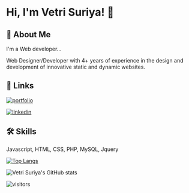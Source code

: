 # Hi, I'm Vetri Suriya! 👋


## 🚀 About Me
I'm a Web developer...

Web Designer/Developer with 4+ years of experience in the design and development of innovative static and dynamic websites.
## 🔗 Links
[![portfolio](https://img.shields.io/badge/my_portfolio-000?style=for-the-badge&logo=ko-fi&logoColor=white)](https://vetri-suriya.web.app/)

[![linkedin](https://img.shields.io/badge/linkedin-0A66C2?style=for-the-badge&logo=linkedin&logoColor=white)](https://www.linkedin.com/in/vetri-suriya/)

## 🛠 Skills
Javascript, HTML, CSS, PHP, MySQL, Jquery

[![Top Langs](https://github-readme-stats.vercel.app/api/top-langs/?username=vetrisuriya)](https://github.com/vetrisuriya/github-readme-stats)

![Vetri Suriya's GitHub stats](https://github-readme-stats.vercel.app/api?username=vetrisuriya&show_icons=true&theme=gotham)

![visitors](https://visitor-badge.glitch.me/badge?page_id=vetrisuriya.vetrisuriya&left_color=green&right_color=red)
